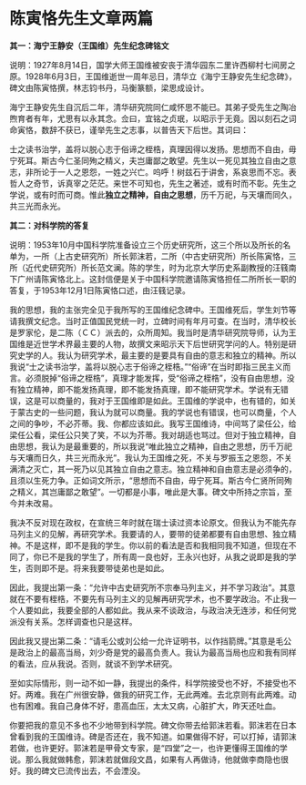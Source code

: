 # 陈寅恪先生文章两篇


**其一：海宁王静安（王国维）先生纪念碑铭文**

说明：1927年8月14日，国学大师王国维被安丧于清华园东二里许西柳村七间房之原。1928年6月3日，王国维逝世一周年忌日，清华立《海宁王静安先生纪念碑》，碑文由陈寅恪撰，林志钧书丹，马衡篆额，梁思成设计。

海宁王静安先生自沉后二年，清华研究院同仁咸怀思不能已。其弟子受先生之陶冶煦育者有年，尤思有以永其念。佥曰，宜铭之贞珉，以昭示于无竟。因以刻石之词命寅恪，数辞不获已，谨举先生之志事，以普告天下后世。其词曰：

士之读书治学，盖将以脱心志于俗谛之桎梏，真理因得以发扬。思想而不自由，毋宁死耳。斯古今仁圣同殉之精义，夫岂庸鄙之敢望。先生以一死见其独立自由之意志，非所论于一人之恩怨，一姓之兴亡。呜呼！树兹石于讲舍，系哀思而不忘。表哲人之奇节，诉真宰之茫茫。来世不可知也，先生之著述，或有时而不彰。先生之学说，或有时而可商。惟此**独立之精神，自由之思想**，历千万祀，与天壤而同久，共三光而永光。

**其二：对科学院的答复**

说明：1953年10月中国科学院准备设立三个历史研究所，这三个所以及所长的名单为，一所（上古史研究所）所长郭沫若，二所（中古史研究所）所长陈寅恪，三所（近代史研究所）所长范文澜。陈的学生，时为北京大学历史系副教授的汪篯南下广州请陈寅恪北上。这封信便是关于中国科学院邀请陈寅恪担任二所所长一职的答复，于1953年12月1日陈寅恪口述，由汪篯记录。

我的思想，我的主张完全见于我所写的王国维纪念碑中。王国维死后，学生刘节等请我撰文纪念。当时正值国民党统一时，立碑时间有年月可查。在当时，清华校长是罗家伦，是二陈（ＣＣ）派去的，众所周知。我当时是清华研究院导师，认为王国维是近世学术界最主要的人物，故撰文来昭示天下后世研究学问的人。特别是研究史学的人。我认为研究学术，最主要的是要具有自由的意志和独立的精神。所以我说“士之读书治学，盖将以脱心志于俗谛之桎梏。”“俗谛”在当时即指三民主义而言。必须脱掉“俗谛之桎梏”，真理才能发挥，受“俗谛之桎梏”，没有自由思想，没有独立精神，即不能发扬真理，即不能发扬真理，即不能研究学术。学说有无错误，这是可以商量的，我对于王国维即是如此。王国维的学说中，也有错的，如关于蒙古史的一些问题，我认为就可以商量。我的学说也有错误，也可以商量，个人之间的争吵，不必芥蒂。我、你都应该如此。我写王国维诗，中间骂了梁任公，给梁任公看，梁任公只笑了笑，不以为芥蒂。我对胡适也骂过。但对于独立精神，自由思想，我认为是最重要的，所以我说“唯此独立之精神，自由之思想，历千万祀与天壤而日久，共三光而永光”。我认为王国维之死，不关与罗振玉之恩怨，不关满清之灭亡，其一死乃以见其独立自由之意志。独立精神和自由意志是必须争的，且须以生死力争。正如词文所示，“思想而不自由，毋宁死耳。斯古今仁贤所同殉之精义，其岂庸鄙之敢望”。一切都是小事，唯此是大事。碑文中所持之宗旨，至今并未改易。

我决不反对现在政权，在宣统三年时就在瑞士读过资本论原文。但我认为不能先存马列主义的见解，再研究学术。我要请的人，要带的徒弟都要有自由思想、独立精神。不是这样，即不是我的学生。你以前的看法是否和我相同我不知道，但现在不同了，你已不是我的学生了，所有周一良也好，王永兴也好，从我之说即是我的学生，否则即不是。将来我要带徒弟也是如此。

因此，我提出第一条：“允许中古史研究所不宗奉马列主义，并不学习政治”。其意就在不要有桎梏，不要先有马列主义的见解再研究学术，也不要学政治。不止我一个人要如此，我要全部的人都如此。我从来不谈政治，与政治决无连涉，和任何党派没有关系。怎样调查也只是这样。

因此我又提出第二条：“请毛公或刘公给一允许证明书，以作挡箭牌。”其意是毛公是政治上的最高当局，刘少奇是党的最高负责人。我认为最高当局也应和我有同样的看法，应从我说。否则，就谈不到学术研究。

至如实际情形，则一动不如一静，我提出的条件，科学院接受也不好，不接受也不好。两难。我在广州很安静，做我的研究工作，无此两难。去北京则有此两难。动也有困难。我自己身体不好，患高血压，太太又病，心脏扩大，昨天还吐血。

你要把我的意见不多也不少地带到科学院。碑文你带去给郭沫若看。郭沫若在日本曾看到我的王国维诗。碑是否还在，我不知道。如果做得不好，可以打掉，请郭沫若做，也许更好。郭沫若是甲骨文专家，是“四堂”之一，也许更懂得王国维的学说。那么我就做韩愈，郭沫若就做段文昌，如果有人再做诗，他就做李商隐也很好。我的碑文已流传出去，不会湮没。
